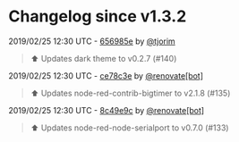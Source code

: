 # Changelog since v1.3.2

2019/02/25 12:30 UTC - [656985e](https://github.com/hassio-addons/addon-node-red/commit/656985e6da4349f6edcec343ee77c91177169e2c) by [@tjorim](https://github.com/tjorim)
> ⬆️ Updates dark theme to v0.2.7 (#140) 

2019/02/25 12:30 UTC - [ce78c3e](https://github.com/hassio-addons/addon-node-red/commit/ce78c3ea0f7a72de020f25337848f0588a069020) by [@renovate[bot]](https://github.com/apps/renovate)
> :arrow_up: Updates node-red-contrib-bigtimer to v2.1.8 (#135) 

2019/02/25 12:30 UTC - [8c49e9c](https://github.com/hassio-addons/addon-node-red/commit/8c49e9c2c5eb3bdd0ae805b5932c59152336ad73) by [@renovate[bot]](https://github.com/apps/renovate)
> :arrow_up: Updates node-red-node-serialport to v0.7.0 (#133) 

